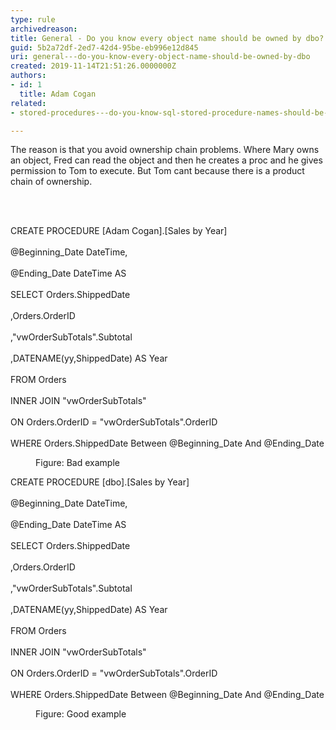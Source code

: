 ```yaml
---
type: rule
archivedreason: 
title: General - Do you know every object name should be owned by dbo?
guid: 5b2a72df-2ed7-42d4-95be-eb996e12d845
uri: general---do-you-know-every-object-name-should-be-owned-by-dbo
created: 2019-11-14T21:51:26.0000000Z
authors:
- id: 1
  title: Adam Cogan
related:
- stored-procedures---do-you-know-sql-stored-procedure-names-should-be-prefixed-with-the-owner

---
```



<p class="ssw15-rteElement-P">The reason is that you avoid ownership chain problems. Where Mary owns an object, Fred can read the object and then he creates a proc and he gives permission to Tom to execute. But Tom cant because there is a product chain of ownership.​​​​<br></p>
<br><excerpt class='endintro'></excerpt><br>
<p class="ssw15-rteElement-CodeArea">CREATE PROCEDURE [Adam Cogan].[Sales by Year]<br><br>@Beginning_Date DateTime,<br><br>@Ending_Date DateTime AS<br><br>SELECT Orders.ShippedDate<br><br>,Orders.OrderID<br><br>,&quot;vwOrderSubTotals&quot;.Subtotal<br><br>,DATENAME(yy,ShippedDate) AS Year<br><br>FROM Orders<br><br>INNER JOIN &quot;vwOrderSubTotals&quot;<br><br>ON Orders.OrderID = &quot;vwOrderSubTotals&quot;.OrderID<br><br>WHERE Orders.ShippedDate Between @Beginning_Date And @Ending_Date<br></p><dd class="ssw15-rteElement-FigureBad">Figure&#58; Bad example​<br></dd><p class="ssw15-rteElement-CodeArea">CREATE PROCEDURE [dbo].[Sales by Year]<br><br> @Beginning_Date DateTime,<br><br> @Ending_Date DateTime AS<br><br> SELECT Orders.ShippedDate<br><br> ,Orders.OrderID<br><br> ,&quot;vwOrderSubTotals&quot;.Subtotal<br><br> ,DATENAME(yy,ShippedDate) AS Year<br><br> FROM Orders<br><br> INNER JOIN &quot;vwOrderSubTotals&quot;<br><br> ON Orders.OrderID = &quot;vwOrderSubTotals&quot;.OrderID<br><br> WHERE Orders.ShippedDate Between @Beginning_Date And @Ending_Date<br></p><dd class="ssw15-rteElement-FigureGood">Figure&#58; Good example​​​<br></dd><p><br></p>


